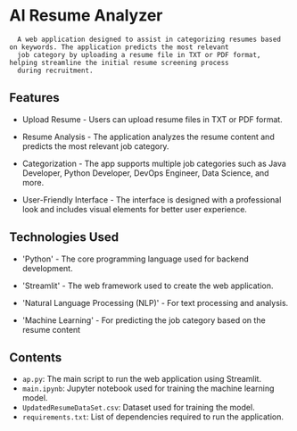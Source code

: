 # AI Resume Analyzer
      A web application designed to assist in categorizing resumes based on keywords. The application predicts the most relevant 
      job category by uploading a resume file in TXT or PDF format, helping streamline the initial resume screening process 
      during recruitment.

## Features
- Upload Resume - Users can upload resume files in TXT or PDF format.

- Resume Analysis - The application analyzes the resume content and predicts the most relevant job category.

- Categorization - The app supports multiple job categories such as Java Developer, Python Developer, DevOps Engineer, Data Science, and more.

- User-Friendly Interface - The interface is designed with a professional look and includes visual elements for better user experience.

## Technologies Used
- 'Python' - The core programming language used for backend development.

- 'Streamlit' - The web framework used to create the web application.

- 'Natural Language Processing (NLP)' - For text processing and analysis.

- 'Machine Learning' - For predicting the job category based on the resume content

## Contents
- `ap.py`: The main script to run the web application using Streamlit.
- `main.ipynb`: Jupyter notebook used for training the machine learning model.
- `UpdatedResumeDataSet.csv`: Dataset used for training the model.
- `requirements.txt`: List of dependencies required to run the application.
